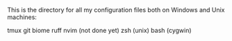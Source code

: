 This is the directory for all my configuration files both on Windows and Unix machines:

tmux
git
biome
ruff
nvim (not done yet)
zsh (unix)
bash (cygwin)
